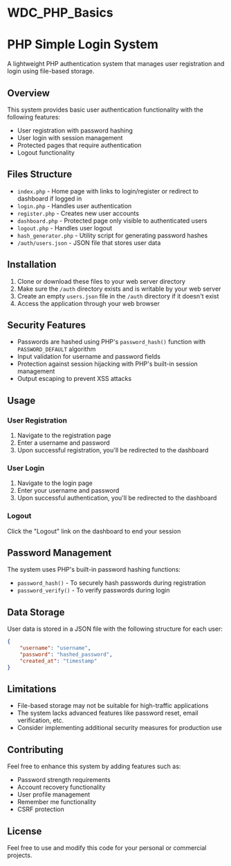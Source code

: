 # WDC_PHP_Basics
# PHP Simple Login System

A lightweight PHP authentication system that manages user registration and login using file-based storage.

## Overview

This system provides basic user authentication functionality with the following features:
- User registration with password hashing
- User login with session management
- Protected pages that require authentication
- Logout functionality

## Files Structure

- `index.php` - Home page with links to login/register or redirect to dashboard if logged in
- `login.php` - Handles user authentication
- `register.php` - Creates new user accounts
- `dashboard.php` - Protected page only visible to authenticated users
- `logout.php` - Handles user logout
- `hash_generator.php` - Utility script for generating password hashes
- `/auth/users.json` - JSON file that stores user data

## Installation

1. Clone or download these files to your web server directory
2. Make sure the `/auth` directory exists and is writable by your web server
3. Create an empty `users.json` file in the `/auth` directory if it doesn't exist
4. Access the application through your web browser

## Security Features

- Passwords are hashed using PHP's `password_hash()` function with `PASSWORD_DEFAULT` algorithm
- Input validation for username and password fields
- Protection against session hijacking with PHP's built-in session management
- Output escaping to prevent XSS attacks

## Usage

### User Registration
1. Navigate to the registration page
2. Enter a username and password
3. Upon successful registration, you'll be redirected to the dashboard

### User Login
1. Navigate to the login page
2. Enter your username and password
3. Upon successful authentication, you'll be redirected to the dashboard

### Logout
Click the "Logout" link on the dashboard to end your session

## Password Management

The system uses PHP's built-in password hashing functions:
- `password_hash()` - To securely hash passwords during registration
- `password_verify()` - To verify passwords during login

## Data Storage

User data is stored in a JSON file with the following structure for each user:
```json
{
    "username": "username",
    "password": "hashed_password",
    "created_at": "timestamp"
}
```

## Limitations

- File-based storage may not be suitable for high-traffic applications
- The system lacks advanced features like password reset, email verification, etc.
- Consider implementing additional security measures for production use

## Contributing

Feel free to enhance this system by adding features such as:
- Password strength requirements
- Account recovery functionality
- User profile management
- Remember me functionality
- CSRF protection

## License

Feel free to use and modify this code for your personal or commercial projects.